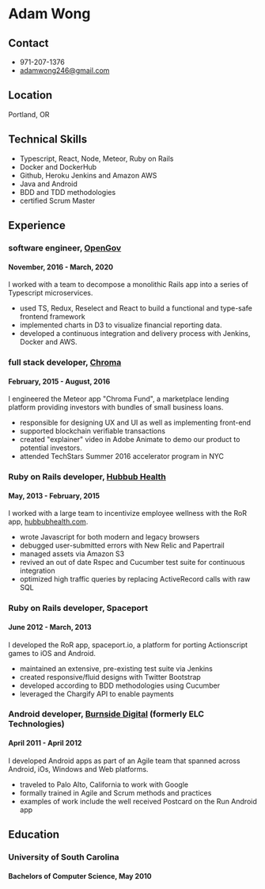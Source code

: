# Adam Wong

## Contact
- 971-207-1376
- adamwong246@gmail.com

## Location
Portland, OR

## Technical Skills

- Typescript, React, Node, Meteor, Ruby on Rails
- Docker and DockerHub
- Github, Heroku Jenkins and Amazon AWS
- Java and Android
- BDD and TDD methodologies
- certified Scrum Master

## Experience

### software engineer, [OpenGov](http://www.opengov.com/)

#### November, 2016 - March, 2020

I worked with a team to decompose a monolithic Rails app into a series of Typescript microservices.

- used TS, Redux, Reselect and React to build a functional and type-safe frontend framework
- implemented charts in D3 to visualize financial reporting data.
- developed a continuous integration and delivery process with Jenkins, Docker and AWS.

### full stack developer, [Chroma](http://www.chroma.io/)

#### February, 2015 - August, 2016

I engineered the Meteor app "Chroma Fund", a marketplace lending platform providing investors with bundles of small business loans.

- responsible for designing UX and UI as well as implementing front-end
- supported blockchain verifiable transactions
- created "explainer" video in Adobe Animate to demo our product to potential investors.
- attended TechStars Summer 2016 accelerator program in NYC

### Ruby on Rails developer, [Hubbub Health](https://www.hubbubhealth.com/)

#### May, 2013 - February, 2015

I worked with a large team to incentivize employee wellness with the RoR app, [hubbubhealth.com](hubbubhealth.com).

- wrote Javascript for both modern and legacy browsers
- debugged user-submitted errors with New Relic and Papertrail
- managed assets via Amazon S3
- revived an out of date Rspec and Cucumber test suite for continuous integration
- optimized high traffic queries by replacing ActiveRecord calls with raw SQL

### Ruby on Rails developer, Spaceport

#### June 2012 - March, 2013

I developed the RoR app, spaceport.io, a platform for porting Actionscript games to iOS and Android.

- maintained an extensive, pre-existing test suite via Jenkins
- created responsive/fluid designs with Twitter Bootstrap
- developed according to BDD methodologies using Cucumber
- leveraged the Chargify API to enable payments

### Android developer, [Burnside Digital](http://www.burnsidedigital.com) (formerly ELC Technologies)

#### April 2011 - April 2012

I developed Android apps as part of an Agile team that spanned across Android, iOs, Windows and Web platforms.

- traveled to Palo Alto, California to work with Google
- formally trained in Agile and Scrum methods and practices
- examples of work include the well received Postcard on the Run Android app

## Education
###  University of South Carolina
#### Bachelors of Computer Science,  May 2010
